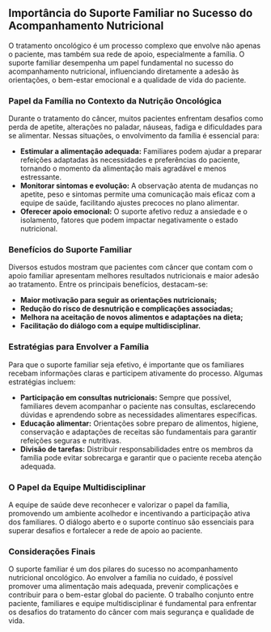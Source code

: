 
## Importância do Suporte Familiar no Sucesso do Acompanhamento Nutricional

O tratamento oncológico é um processo complexo que envolve não apenas o paciente, mas também sua rede de apoio, especialmente a família. O suporte familiar desempenha um papel fundamental no sucesso do acompanhamento nutricional, influenciando diretamente a adesão às orientações, o bem-estar emocional e a qualidade de vida do paciente.

### Papel da Família no Contexto da Nutrição Oncológica

Durante o tratamento do câncer, muitos pacientes enfrentam desafios como perda de apetite, alterações no paladar, náuseas, fadiga e dificuldades para se alimentar. Nessas situações, o envolvimento da família é essencial para:

- **Estimular a alimentação adequada:** Familiares podem ajudar a preparar refeições adaptadas às necessidades e preferências do paciente, tornando o momento da alimentação mais agradável e menos estressante.
- **Monitorar sintomas e evolução:** A observação atenta de mudanças no apetite, peso e sintomas permite uma comunicação mais eficaz com a equipe de saúde, facilitando ajustes precoces no plano alimentar.
- **Oferecer apoio emocional:** O suporte afetivo reduz a ansiedade e o isolamento, fatores que podem impactar negativamente o estado nutricional.

### Benefícios do Suporte Familiar

Diversos estudos mostram que pacientes com câncer que contam com o apoio familiar apresentam melhores resultados nutricionais e maior adesão ao tratamento. Entre os principais benefícios, destacam-se:

- **Maior motivação para seguir as orientações nutricionais;**
- **Redução do risco de desnutrição e complicações associadas;**
- **Melhora na aceitação de novos alimentos e adaptações na dieta;**
- **Facilitação do diálogo com a equipe multidisciplinar.**

### Estratégias para Envolver a Família

Para que o suporte familiar seja efetivo, é importante que os familiares recebam informações claras e participem ativamente do processo. Algumas estratégias incluem:

- **Participação em consultas nutricionais:** Sempre que possível, familiares devem acompanhar o paciente nas consultas, esclarecendo dúvidas e aprendendo sobre as necessidades alimentares específicas.
- **Educação alimentar:** Orientações sobre preparo de alimentos, higiene, conservação e adaptações de receitas são fundamentais para garantir refeições seguras e nutritivas.
- **Divisão de tarefas:** Distribuir responsabilidades entre os membros da família pode evitar sobrecarga e garantir que o paciente receba atenção adequada.

### O Papel da Equipe Multidisciplinar

A equipe de saúde deve reconhecer e valorizar o papel da família, promovendo um ambiente acolhedor e incentivando a participação ativa dos familiares. O diálogo aberto e o suporte contínuo são essenciais para superar desafios e fortalecer a rede de apoio ao paciente.

### Considerações Finais

O suporte familiar é um dos pilares do sucesso no acompanhamento nutricional oncológico. Ao envolver a família no cuidado, é possível promover uma alimentação mais adequada, prevenir complicações e contribuir para o bem-estar global do paciente. O trabalho conjunto entre paciente, familiares e equipe multidisciplinar é fundamental para enfrentar os desafios do tratamento do câncer com mais segurança e qualidade de vida.
```
